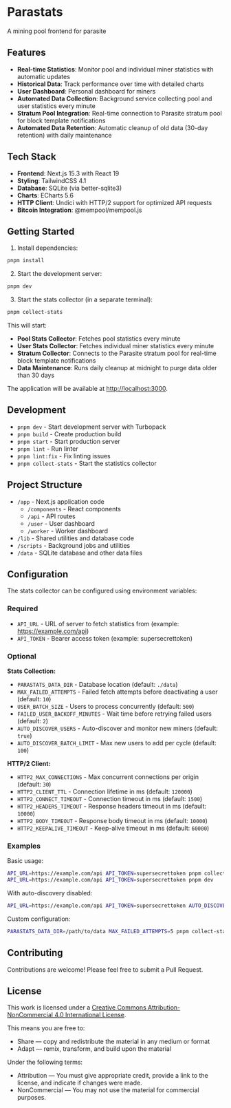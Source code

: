 # Parastats

A mining pool frontend for parasite

## Features

- **Real-time Statistics**: Monitor pool and individual miner statistics with automatic updates
- **Historical Data**: Track performance over time with detailed charts
- **User Dashboard**: Personal dashboard for miners
- **Automated Data Collection**: Background service collecting pool and user statistics every minute
- **Stratum Pool Integration**: Real-time connection to Parasite stratum pool for block template notifications
- **Automated Data Retention**: Automatic cleanup of old data (30-day retention) with daily maintenance

## Tech Stack

- **Frontend**: Next.js 15.3 with React 19
- **Styling**: TailwindCSS 4.1
- **Database**: SQLite (via better-sqlite3)
- **Charts**: ECharts 5.6
- **HTTP Client**: Undici with HTTP/2 support for optimized API requests
- **Bitcoin Integration**: @mempool/mempool.js

## Getting Started

1. Install dependencies:
```bash
pnpm install
```

2. Start the development server:
```bash
pnpm dev
```

3. Start the stats collector (in a separate terminal):
```bash
pnpm collect-stats
```

This will start:
- **Pool Stats Collector**: Fetches pool statistics every minute
- **User Stats Collector**: Fetches individual miner statistics every minute
- **Stratum Collector**: Connects to the Parasite stratum pool for real-time block template notifications
- **Data Maintenance**: Runs daily cleanup at midnight to purge data older than 30 days

The application will be available at [http://localhost:3000](http://localhost:3000).

## Development

- `pnpm dev` - Start development server with Turbopack
- `pnpm build` - Create production build
- `pnpm start` - Start production server
- `pnpm lint` - Run linter
- `pnpm lint:fix` - Fix linting issues
- `pnpm collect-stats` - Start the statistics collector

## Project Structure

- `/app` - Next.js application code
  - `/components` - React components
  - `/api` - API routes
  - `/user` - User dashboard
  - `/worker` - Worker dashboard
- `/lib` - Shared utilities and database code
- `/scripts` - Background jobs and utilities
- `/data` - SQLite database and other data files

## Configuration

The stats collector can be configured using environment variables:

### Required
- `API_URL` - URL of server to fetch statistics from (example: https://example.com/api)
- `API_TOKEN` - Bearer access token (example: supersecrettoken)

### Optional

**Stats Collection:**
- `PARASTATS_DATA_DIR` - Database location (default: `./data`)
- `MAX_FAILED_ATTEMPTS` - Failed fetch attempts before deactivating a user (default: `10`)
- `USER_BATCH_SIZE` - Users to process concurrently (default: `500`)
- `FAILED_USER_BACKOFF_MINUTES` - Wait time before retrying failed users (default: `2`)
- `AUTO_DISCOVER_USERS` - Auto-discover and monitor new miners (default: `true`)
- `AUTO_DISCOVER_BATCH_LIMIT` - Max new users to add per cycle (default: `100`)

**HTTP/2 Client:**
- `HTTP2_MAX_CONNECTIONS` - Max concurrent connections per origin (default: `30`)
- `HTTP2_CLIENT_TTL` - Connection lifetime in ms (default: `120000`)
- `HTTP2_CONNECT_TIMEOUT` - Connection timeout in ms (default: `1500`)
- `HTTP2_HEADERS_TIMEOUT` - Response headers timeout in ms (default: `10000`)
- `HTTP2_BODY_TIMEOUT` - Response body timeout in ms (default: `10000`)
- `HTTP2_KEEPALIVE_TIMEOUT` - Keep-alive timeout in ms (default: `60000`)

### Examples

Basic usage:
```bash
API_URL=https://example.com/api API_TOKEN=supersecrettoken pnpm collect-stats
API_URL=https://example.com/api API_TOKEN=supersecrettoken pnpm dev
```

With auto-discovery disabled:
```bash
API_URL=https://example.com/api API_TOKEN=supersecrettoken AUTO_DISCOVER_USERS=false pnpm collect-stats
```

Custom configuration:
```bash
PARASTATS_DATA_DIR=/path/to/data MAX_FAILED_ATTEMPTS=5 pnpm collect-stats
```

## Contributing

Contributions are welcome! Please feel free to submit a Pull Request.

## License

This work is licensed under a [Creative Commons Attribution-NonCommercial 4.0 International License](http://creativecommons.org/licenses/by-nc/4.0/).

This means you are free to:
- Share — copy and redistribute the material in any medium or format
- Adapt — remix, transform, and build upon the material

Under the following terms:
- Attribution — You must give appropriate credit, provide a link to the license, and indicate if changes were made.
- NonCommercial — You may not use the material for commercial purposes.
